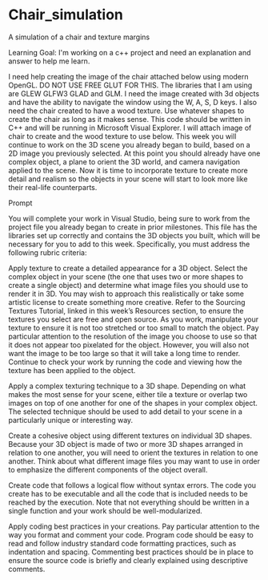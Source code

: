 # Chair_simulation

A simulation of a chair and texture margins


Learning Goal: I'm working on a c++ project and need an explanation and answer to help me learn.

I need help creating the image of the chair attached below using modern OpenGL. DO NOT USE FREE GLUT FOR THIS. The libraries that I am using are GLEW GLFW3 GLAD and GLM. I need the image created with 3d objects and have the ability to navigate the window using the W, A, S, D keys. I also need the chair created to have a wood texture. Use whatever shapes to create the chair as long as it makes sense. This code should be written in C++ and will be running in Microsoft Visual Explorer. I will attach image of chair to create and the wood texture to use below.
This week you will continue to work on the 3D scene you already began to build, based on a 2D image you previously selected. At this point you should already have one complex object, a plane to orient the 3D world, and camera navigation applied to the scene. Now it is time to incorporate texture to create more detail and realism so the objects in your scene will start to look more like their real-life counterparts.

Prompt

You will complete your work in Visual Studio, being sure to work from the project file you already began to create in prior milestones. This file has the libraries set up correctly and contains the 3D objects you built, which will be necessary for you to add to this week.
Specifically, you must address the following rubric criteria:

Apply texture to create a detailed appearance for a 3D object. Select the complex object in your scene (the one that uses two or more shapes to create a single object) and determine what image files you should use to render it in 3D. You may wish to approach this realistically or take some artistic license to create something more creative. Refer to the Sourcing Textures Tutorial, linked in this week’s Resources section, to ensure the textures you select are free and open source. As you work, manipulate your texture to ensure it is not too stretched or too small to match the object. Pay particular attention to the resolution of the image you choose to use so that it does not appear too pixelated for the object. However, you will also not want the image to be too large so that it will take a long time to render. Continue to check your work by running the code and viewing how the texture has been applied to the object.

Apply a complex texturing technique to a 3D shape. Depending on what makes the most sense for your scene, either tile a texture or overlap two images on top of one another for one of the shapes in your complex object. The selected technique should be used to add detail to your scene in a particularly unique or interesting way.

Create a cohesive object using different textures on individual 3D shapes. Because your 3D object is made of two or more 3D shapes arranged in relation to one another, you will need to orient the textures in relation to one another. Think about what different image files you may want to use in order to emphasize the different components of the object overall.

Create code that follows a logical flow without syntax errors. The code you create has to be executable and all the code that is included needs to be reached by the execution. Note that not everything should be written in a single function and your work should be well-modularized.

Apply coding best practices in your creations. Pay particular attention to the way you format and comment your code. Program code should be easy to read and follow industry standard code formatting practices, such as indentation and spacing. Commenting best practices should be in place to ensure the source code is briefly and clearly explained using descriptive comments.
